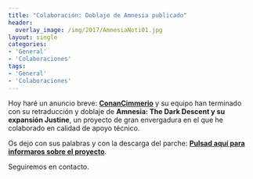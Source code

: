 ```yaml
---
title: "Colaboración: Doblaje de Amnesia publicado"
header:
  overlay_image: /img/2017/AmnesiaNoti01.jpg
layout: single
categories:
- 'General'
- 'Colaboraciones'
tags:
- 'General'
- 'Colaboraciones'
---
```


Hoy haré un anuncio breve: <strong><a href="https://www.youtube.com/user/ConanCimmerio/videos">ConanCimmerio</a></strong> y su equipo han terminado 
con su retraducción y doblaje de **Amnesia: The Dark Descent y su expansión Justine**, un proyecto de gran envergadura en el que he colaborado 
en calidad de apoyo técnico.

Os dejo con sus palabras y con la descarga del parche: <strong><a href="https://caminandoentregazapos.wordpress.com/2017/02/12/ya-esta-disponible-el-mod-de-traduccion-y-doblaje-de-amnesia/">Pulsad aquí para informaros sobre el proyecto</a></strong>.

Seguiremos en contacto.